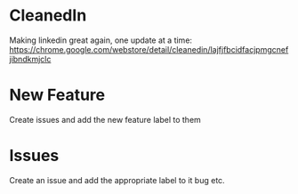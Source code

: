 # CleanedIn
Making linkedin great again, one update at a time: https://chrome.google.com/webstore/detail/cleanedin/lajfjfbcidfacjpmgcnefjibndkmjclc

# New Feature
Create issues and add the new feature label to them

# Issues
Create an issue and add the appropriate label to it bug etc.
